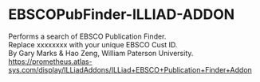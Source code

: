 # EBSCOPubFinder-ILLIAD-ADDON

Performs a search of EBSCO Publication Finder.</br>
Replace xxxxxxxx with your unique EBSCO Cust ID.</br>
By Gary Marks & Hao Zeng, William Paterson University.</br>
https://prometheus.atlas-sys.com/display/ILLiadAddons/ILLiad+EBSCO+Publication+Finder+Addon

